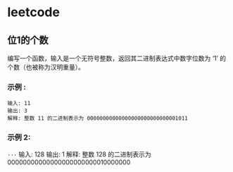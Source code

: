 # leetcode
## 位1的个数
编写一个函数，输入是一个无符号整数，返回其二进制表达式中数字位数为 ‘1’ 的个数（也被称为汉明重量）。

### 示例 :
```
输入: 11
输出: 3
解释: 整数 11 的二进制表示为 00000000000000000000000000001011
```

### 示例 2:
```···```
输入: 128
输出: 1
解释: 整数 128 的二进制表示为 00000000000000000000000010000000
```